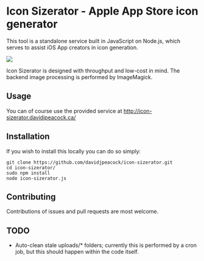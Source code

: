 # Icon Sizerator - Apple App Store icon generator

This tool is a standalone service built in JavaScript on Node.js, which serves to assist iOS App creators in icon generation.

![](https://github.com/davidjpeacock/icon-sizerator/blob/master/icon-sizerator-ss.png)

Icon Sizerator is designed with throughput and low-cost in mind.  The backend image processing is performed by ImageMagick.

## Usage

You can of course use the provided service at http://icon-sizerator.davidjpeacock.ca/

## Installation

If you wish to install this locally you can do so simply:
```
git clone https://github.com/davidjpeacock/icon-sizerator.git
cd icon-sizerator/
sudo npm install
node icon-sizerator.js
```

## Contributing

Contributions of issues and pull requests are most welcome.

## TODO

* Auto-clean stale uploads/* folders; currently this is performed by a cron job, but this should happen within the code itself.

